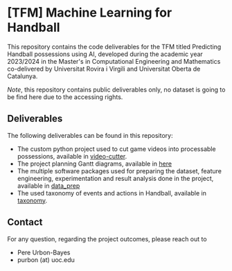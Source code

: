 # [TFM] Machine Learning for Handball

This repository contains the code deliverables for the TFM titled Predicting Handball possessions using AI, developed
during the academic year 2023/2024 in the Master's in Computational Engineering and Mathematics co-delivered by 
Universitat Rovira i Virgili and Universitat Oberta de Catalunya.

*Note*, this repository contains public deliverables only, no dataset is going to be find here due to the accessing rights.

## Deliverables

The following deliverables can be found in this repository:

* The custom python project used to cut game videos into processable possessions, available in [video-cutter](experiments/video-cutter).
* The project planning Gantt diagrams, available in [here](gantt)
* The multiple software packages used for preparing the dataset, feature engineering, experimentation and result analysis done in the project, available in [data_prep](pkg/data_prep)
* The used taxonomy of events and actions in Handball, available in [taxonomy](taxonomy/).


## Contact

For any question, regarding the project outcomes, please reach out to

* Pere Urbon-Bayes
* purbon (at) uoc.edu